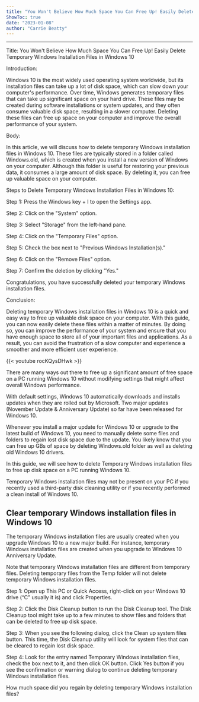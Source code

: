```yaml
---
title: "You Won't Believe How Much Space You Can Free Up! Easily Delete Temporary Windows Installation Files in Windows 10"
ShowToc: true 
date: "2023-01-08"
author: "Carrie Beatty"
---
```

*****
Title: You Won't Believe How Much Space You Can Free Up! Easily Delete Temporary Windows Installation Files in Windows 10

Introduction:

Windows 10 is the most widely used operating system worldwide, but its installation files can take up a lot of disk space, which can slow down your computer's performance. Over time, Windows generates temporary files that can take up significant space on your hard drive. These files may be created during software installations or system updates, and they often consume valuable disk space, resulting in a slower computer. Deleting these files can free up space on your computer and improve the overall performance of your system.

Body:

In this article, we will discuss how to delete temporary Windows installation files in Windows 10. These files are typically stored in a folder called Windows.old, which is created when you install a new version of Windows on your computer. Although this folder is useful for restoring your previous data, it consumes a large amount of disk space. By deleting it, you can free up valuable space on your computer.

Steps to Delete Temporary Windows Installation Files in Windows 10:

Step 1: Press the Windows key + I to open the Settings app.

Step 2: Click on the "System" option.

Step 3: Select "Storage" from the left-hand pane.

Step 4: Click on the "Temporary Files" option.

Step 5: Check the box next to "Previous Windows Installation(s)."

Step 6: Click on the "Remove Files" option.

Step 7: Confirm the deletion by clicking "Yes."

Congratulations, you have successfully deleted your temporary Windows installation files.

Conclusion:

Deleting temporary Windows installation files in Windows 10 is a quick and easy way to free up valuable disk space on your computer. With this guide, you can now easily delete these files within a matter of minutes. By doing so, you can improve the performance of your system and ensure that you have enough space to store all of your important files and applications. As a result, you can avoid the frustration of a slow computer and experience a smoother and more efficient user experience.

{{< youtube rocKQysDHwk >}} 



There are many ways out there to free up a significant amount of free space on a PC running Windows 10 without modifying settings that might affect overall Windows performance.
 
With default settings, Windows 10 automatically downloads and installs updates when they are rolled out by Microsoft. Two major updates (November Update & Anniversary Update) so far have been released for Windows 10.
 
Whenever you install a major update for Windows 10 or upgrade to the latest build of Windows 10, you need to manually delete some files and folders to regain lost disk space due to the update. You likely know that you can free up GBs of space by deleting Windows.old folder as well as deleting old Windows 10 drivers.
 









 
In this guide, we will see how to delete Temporary Windows installation files to free up disk space on a PC running Windows 10.
 
Temporary Windows installation files may not be present on your PC if you recently used a third-party disk cleaning utility or if you recently performed a clean install of Windows 10.
 
## Clear temporary Windows installation files in Windows 10
 
The temporary Windows installation files are usually created when you upgrade Windows 10 to a new major build. For instance, temporary Windows installation files are created when you upgrade to Windows 10 Anniversary Update.
 
Note that temporary Windows installation files are different from temporary files. Deleting temporary files from the Temp folder will not delete temporary Windows installation files.
 
Step 1: Open up This PC or Quick Access, right-click on your Windows 10 drive (“C” usually it is) and click Properties.
 
Step 2: Click the Disk Cleanup button to run the Disk Cleanup tool. The Disk Cleanup tool might take up to a few minutes to show files and folders that can be deleted to free up disk space.
 
Step 3: When you see the following dialog, click the Clean up system files button. This time, the Disk Cleanup utility will look for system files that can be cleared to regain lost disk space.
 
Step 4: Look for the entry named Temporary Windows installation files, check the box next to it, and then click OK button. Click Yes button if you see the confirmation or warning dialog to continue deleting temporary Windows installation files.
 
How much space did you regain by deleting temporary Windows installation files?



